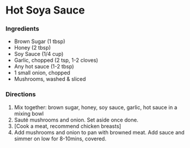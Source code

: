 # Hot Soya Sauce

### Ingredients

- Brown Sugar (1 tbsp)
- Honey (2 tbsp)
- Soy Sauce (1/4 cup)
- Garlic, chopped (2 tsp, 1-2 cloves)
- Any hot sauce (1-2 tbsp)
- 1 small onion, chopped
- Mushrooms, washed & sliced

### Directions

1. Mix together: brown sugar, honey, soy sauce, garlic, hot sauce in a mixing bowl
2. Sauté mushrooms and onion. Set aside once done.
3. [Cook a meat, recommend chicken breasts]
4. Add mushrooms and onion to pan with browned meat. Add sauce and simmer on low for 8-10mins, covered.